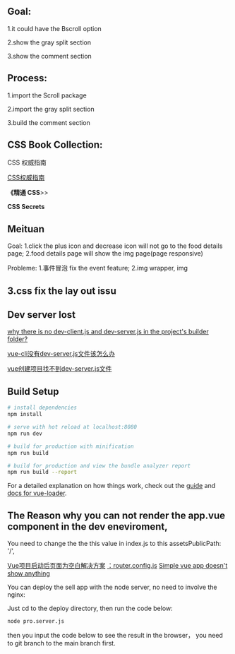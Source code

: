 ## Goal:

1.it could have the Bscroll option

2.show the gray split section

3.show the comment section



## Process:

1.import the Scroll package

2.import the gray split section

3.build the comment section

## CSS Book Collection:

CSS 权威指南

[CSS权威指南](https://github.com/linghuam/boutique-books/blob/master/b05-HTML%E4%B8%8ECSS/CSS%E6%9D%83%E5%A8%81%E6%8C%87%E5%8D%97-%E7%AC%AC%E4%B8%89%E7%89%88.pdf)

**《精通 CSS**>>

**CSS Secrets**

## Meituan

Goal:
1.click the plus icon and decrease icon will not go to the food details page;
2.food details page will show the img page(page responsive)

Probleme:
1.事件冒泡 fix the event feature;
2.img wrapper, img
## 3.css fix the lay out issu
## Dev server lost
[why there is no dev-client.js and dev-server.js in the project's builder folder?](https://www.udemy.com/course/vuejs-app/learn/lecture/8476936#questions/3675486)  

[vue-cli没有dev-server.js文件该怎么办](https://blog.csdn.net/Merciwen/article/details/79482309)

[vue创建项目找不到dev-server.js文件](https://blog.csdn.net/qq_42256836/article/details/89195098)
## Build Setup

``` bash
# install dependencies
npm install

# serve with hot reload at localhost:8080
npm run dev

# build for production with minification
npm run build

# build for production and view the bundle analyzer report
npm run build --report
```

For a detailed explanation on how things work, check out the [guide](http://vuejs-templates.github.io/webpack/) and [docs for vue-loader](http://vuejs.github.io/vue-loader).

## The Reason why you can not render the app.vue component in the dev eneviroment,

You need to change the  the this value in index.js to this assetsPublicPath: '/',

[Vue项目启动后页面为空白解决方案](https://blog.csdn.net/weixin_43254676/article/details/89446174?spm=1001.2101.3001.6650.10&utm_medium=distribute.pc_relevant.none-task-blog-2%7Edefault%7ECTRLIST%7ERate-10.pc_relevant_default&depth_1-utm_source=distribute.pc_relevant.none-task-blog-2%7Edefault%7ECTRLIST%7ERate-10.pc_relevant_default&utm_relevant_index=13)
[：router.config.js](https://segmentfault.com/q/1010000008144091)
[Simple vue app doesn't show anything](https://stackoverflow.com/questions/43244003/simple-vue-app-doesnt-show-anything)

You can deploy the sell app with the node server, no need to involve the nginx:

Just cd to the deploy directory, then run the code below:
```
node pro.server.js
```
then you input the code below to see the result in the browser， you need to git branch to the 
main branch first.
